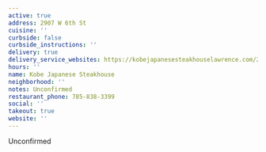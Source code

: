 ```yaml
---
active: true
address: 2907 W 6th St
cuisine: ''
curbside: false
curbside_instructions: ''
delivery: true
delivery_service_websites: https://kobejapanesesteakhouselawrence.com/28634
hours: ''
name: Kobe Japanese Steakhouse
neighborhood: ''
notes: Unconfirmed
restaurant_phone: 785-838-3399
social: ''
takeout: true
website: ''
---
```


Unconfirmed